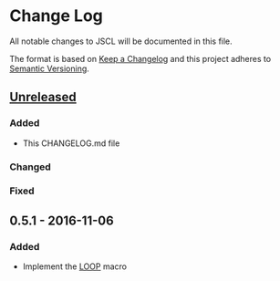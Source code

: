 # Change Log
All notable changes to JSCL will be documented in this file.

The format is based on [Keep a Changelog](http://keepachangelog.com/) 
and this project adheres to [Semantic Versioning](http://semver.org/).

## [Unreleased]
### Added
- This CHANGELOG.md file

### Changed

### Fixed

## 0.5.1 - 2016-11-06
### Added
- Implement the [LOOP](https://github.com/jscl-project/jscl/pull/253) macro

[Unreleased]: https://github.com/olivierlacan/keep-a-changelog/compare/v0.5.1...HEAD
[0.5.1]: https://github.com/jscl-project/jscl/compare/v0.4.0...v0.5.1

